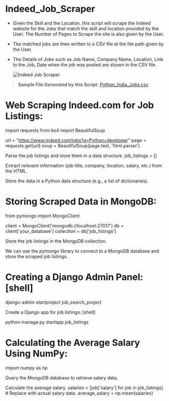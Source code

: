 # Indeed_Job_Scraper

- Given the Skill and the Location, this script will scrape the Indeed website for the Jobs that match the skill and location provided by the User. The Number of Pages to Scrape the site is also given by the User.

- The matched jobs are then written to a CSV file at the file path given by the User.

- The Details of Jobs such as Job Name, Company Name, Location, Link to the Job, Date when the job was posted are shown in the CSV file.

  ![Indeed Job Scraper](https://raw.githubusercontent.com/Ram-95/Python_Applications/master/Indeed_job_scraper/Indeed_GIF.gif)

> **Sample File Generated by this Script:** [Python_India_Jobs.csv](Python_India_Jobs.csv)

# Web Scraping Indeed.com for Job Listings:

import requests
from bs4 import BeautifulSoup

url = "https://www.indeed.com/jobs?q=Python+developer"
page = requests.get(url)
soup = BeautifulSoup(page.text, 'html.parser')

Parse the job listings and store them in a data structure.
job_listings = []

Extract relevant information (job title, company, location, salary, etc.) from the HTML.

Store the data in a Python data structure (e.g., a list of dictionaries).

# Storing Scraped Data in MongoDB:

   from pymongo import MongoClient

  client = MongoClient('mongodb://localhost:27017')
  db = client['your_database']
  collection = db['job_listings']

Store the job listings in the MongoDB collection.

We can use the pymongo library to connect to a MongoDB database and store the scraped job listings. 

 # Creating a Django Admin Panel: [shell]

django-admin startproject job_search_project

Create a Django app for job listings:  [shell]

python manage.py startapp job_listings 

# Calculating the Average Salary Using NumPy:

   import numpy as np

   Query the MongoDB database to retrieve salary data.

   Calculate the average salary.
   salaries = [job['salary'] for job in job_listings]  # Replace with actual salary data.
   average_salary = np.mean(salaries)


